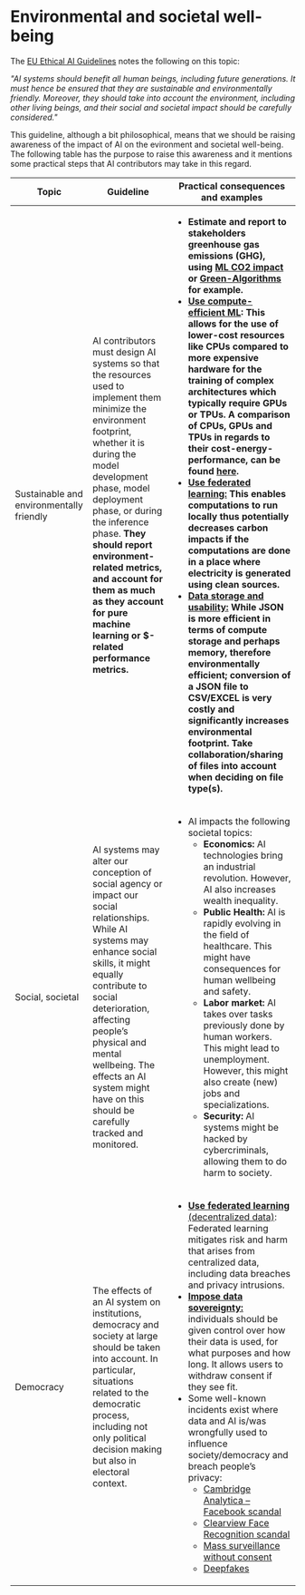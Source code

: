 # Environmental and societal well-being
The [EU Ethical AI Guidelines](https://digital-strategy.ec.europa.eu/en/library/ethics-guidelines-trustworthy-ai) notes the following on this topic:

_"AI systems should benefit all human beings, including future generations. It must hence be ensured that they are sustainable and environmentally friendly. Moreover, they should take into account the environment, including other living beings, and their social and societal impact should be carefully considered."_ 

This guideline, although a bit philosophical, means that we should be raising awareness of the impact of AI on the evironment and societal well-being. The following table has the purpose to raise this awareness and it mentions some practical steps that AI contributors may take in this regard.


| Topic  | Guideline  | Practical consequences and examples  | 
|---|---| ---|
| Sustainable and environmentally friendly | AI contributors must design AI systems so that the resources used to implement them minimize the environment footprint, whether it is during the model development phase, model deployment phase, or during the inference phase. <b>They should report environment-related metrics, and account for them as much as they account for pure machine learning or $-related performance metrics.</b> | <ul><li><b> Estimate and report to stakeholders greenhouse gas emissions (GHG), using [ML CO2 impact](https://mlco2.github.io/impact/#compute) or [Green-Algorithms](http://www.green-algorithms.org/) for example. </li><li><b> [Use compute- efficient ML](https://arxiv.org/ftp/arxiv/papers/2006/2006.06217.pdf): </b>This allows for the use of lower-cost resources like CPUs compared to more expensive hardware for the training of complex architectures which typically require GPUs or TPUs. A comparison of CPUs, GPUs and TPUs in regards to their cost-energy-performance, can be found [here](https://dl.acm.org/doi/10.1145/3140659.3080246). <li><b> [Use federated learning:](https://arxiv.org/ftp/arxiv/papers/2006/2006.06217.pdf) </b>This enables computations to run locally thus potentially decreases carbon impacts if the computations are done in a place where electricity is generated using clean sources. <li><b>[Data storage and usability:](https://arxiv.org/ftp/arxiv/papers/2006/2006.06217.pdf) </b>While JSON is more efficient in terms of compute storage and perhaps memory, therefore environmentally efficient; conversion of a JSON file to CSV/EXCEL is very costly and significantly increases environmental footprint. Take collaboration/sharing of files into account when deciding on file type(s).</li></ul> |
| Social, societal | AI systems may alter our conception of social agency or impact our social relationships. While AI systems may enhance social skills, it might equally contribute to social deterioration, affecting people’s physical and mental wellbeing. The effects an AI system might have on this should be carefully tracked and monitored. | <ul><li> AI impacts the following societal topics: <ul></li><li><b> Economics: </b> AI technologies bring an industrial revolution. However, AI also increases wealth inequality. </li><li><b> Public Health: </b>AI is rapidly evolving in the field of healthcare. This might have consequences for human wellbeing and safety. </li><li><b> Labor market: </b> AI takes over tasks previously done by human workers. This might lead to unemployment. However, this might also create (new) jobs and specializations. </li><li><b> Security: </b> AI systems might be hacked by cybercriminals, allowing them to do harm to society. </ul></li></ul> |
| Democracy | The effects of an AI system on institutions, democracy and society at large should be taken into account. In particular, situations related to the democratic process, including not only political decision making but also in electoral context. | <ul><li><b> [Use federated learning </b> (decentralized data)](https://arxiv.org/ftp/arxiv/papers/2006/2006.06217.pdf): Federated learning mitigates risk and harm that arises from centralized data, including data breaches and privacy intrusions. </li><li><b> [Impose data sovereignty:](https://arxiv.org/ftp/arxiv/papers/2006/2006.06217.pdf) </b> individuals should be given control over how their data is used, for what purposes and how long. It allows users to withdraw consent if they see fit. </li><li> Some well-known incidents exist where data and AI is/was wrongfully used to influence society/democracy and breach people’s privacy: <ul></li><li> [Cambridge Analytica – Facebook scandal](https://en.wikipedia.org/wiki/Facebook%E2%80%93Cambridge_Analytica_data_scandal) </li><li> [Clearview Face Recognition scandal](https://en.wikipedia.org/wiki/Clearview_AI) </li><li> [Mass surveillance without consent](https://en.wikipedia.org/wiki/Mass_surveillance) </li><li> [Deepfakes](https://link.springer.com/article/10.1007/s13347-021-00459-2) </ul></li></ul> |